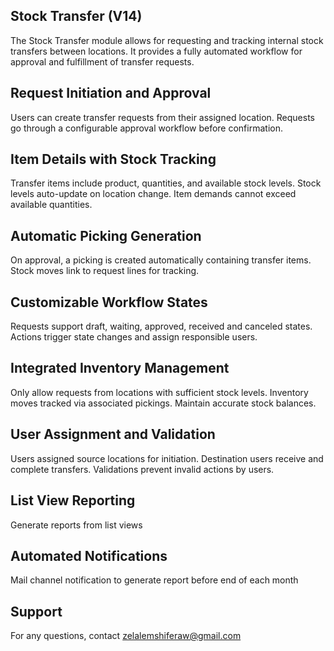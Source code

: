 Stock Transfer (V14)
---------------------------
The Stock Transfer module allows for requesting and tracking internal stock transfers between locations. It provides a fully automated workflow for approval and fulfillment of transfer requests.

Request Initiation and Approval
--------------------------------
Users can create transfer requests from their assigned location. Requests go through a configurable approval workflow before confirmation.

Item Details with Stock Tracking
--------------------------------
Transfer items include product, quantities, and available stock levels. Stock levels auto-update on location change. Item demands cannot exceed available quantities.

Automatic Picking Generation
--------------------------------
On approval, a picking is created automatically containing transfer items. Stock moves link to request lines for tracking.

Customizable Workflow States
--------------------------------
Requests support draft, waiting, approved, received and canceled states. Actions trigger state changes and assign responsible users.

Integrated Inventory Management
--------------------------------
Only allow requests from locations with sufficient stock levels. Inventory moves tracked via associated pickings. Maintain accurate stock balances.

User Assignment and Validation
--------------------------------
Users assigned source locations for initiation. Destination users receive and complete transfers. Validations prevent invalid actions by users.

List View Reporting
--------------------------------
Generate reports from list views

Automated Notifications
--------------------------------
Mail channel notification to generate report before end of each month

Support
-------------------------------------
For any questions, contact zelalemshiferaw@gmail.com

